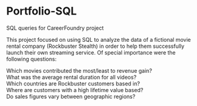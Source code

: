 # Portfolio-SQL
SQL queries for CareerFoundry project

This project focused on using SQL to analyze the data of a fictional movie rental company (Rockbuster Stealth) in order to help them successfully launch their own streaming service. Of special importance were the following questions:

Which movies contributed the most/least to revenue gain?       
What was the average rental duration for all videos?     
Which countries are Rockbuster customers based in?     
Where are customers with a high lifetime value based?     
Do sales figures vary between geographic regions?
